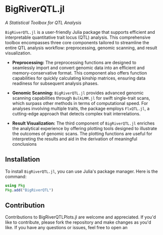 # BigRiverQTL.jl



*A Statistical Toolbox for QTL Analysis*

`BigRiverQTL.jl` is a user-friendly Julia package that supports efficient and interpretable quantitative trait locus (QTL) analysis. This comprehensive toolbox encompasses three core components tailored to streamline the entire QTL analysis workflow: preprocessing, genomic scanning, and result visualization.

- **Preprocessing:** The preprocessing functions are designed to seamlessly import and convert genomic data into an efficient and memory-conservative format. This component also offers function capabilities for quickly calculating kinship matrices, ensuring data readiness for subsequent analysis phases.

- **Genomic Scanning:** `BigRiverQTL.jl` provides advanced genomic scanning capabilities through `BulkLMM.jl` for swift single-trait scans, which surpass other methods in terms of computational speed. For analyses involving multiple traits, the package employs `FlxQTL.jl`, a cutting-edge approach that detects complex trait interrelations.

- **Result Visualization:** The third component of `BigRiverQTL.jl` enriches the analytical experience by offering plotting tools designed to illustrate the outcomes of genomic scans. The plotting functions are useful for interpreting the results and aid in the derivation of meaningful conclusions


## Installation
To install `BigRiverQTL.jl`, you can use Julia's package manager. Here is the command:

```julia
using Pkg
Pkg.add("BigRiverQTL")
```



## Contribution
Contributions to BigRiverQTLPlots.jl are welcome and appreciated. If you'd like to contribute, please fork the repository and make changes as you'd like. If you have any questions or issues, feel free to open an 